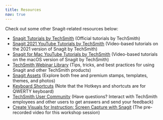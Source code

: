 ```yaml
---
title: Resources
nav: true
---
```


Check out some other Snagit-related resources below:
- <a href="https://www.techsmith.com/tutorial-snagit.html" target="_blank" rel="noopener noreferrer">Snagit Tutorials by TechSmith</a> (Official tutorials by TechSmith)
- <a href="https://youtube.com/playlist?list=PLDyDYqoIde4Aba4LL-m-631LV-QAyACjz" target="_blank" rel="noopener noreferrer">Snagit 2021 YouTube Tutorials by TechSmith</a> (Video-based tutorials on the 2021 version of Snagit by TechSmith)
- <a href="https://youtube.com/playlist?list=PLDyDYqoIde4CI7ZguJltoQ9AlM_J8dhLe" target="_blank" rel="noopener noreferrer">Snagit for Mac YouTube Tutorials by TechSmith</a> (Video-based tutorials on the macOS version of Snagit by TechSmith)
- <a href="https://www.techsmith.com/webinar-recordings.html" target="_blank" rel="noopener noreferrer">TechSmith Webinar Library</a> (Tips, tricks, and best practices for using Snagit and other TechSmith products)
- <a href="https://library.techsmith.com/snagit" target="_blank" rel="noopener noreferrer">Snagit Assets</a> (Explore both free and premium stamps, templates, themes, and photos)
- <a href="https://support.techsmith.com/hc/en-us/articles/360050660731-Customize-the-Snagit-Hotkeys" target="_blank" rel="noopener noreferrer">Keyboard Shortcuts</a> (Note that the Hotkeys and shortcuts are for QWERTY keyboard)
- <a href="https://support.techsmith.com/hc/en-us/community/topics" target="_blank" rel="noopener noreferrer">TechSmith User Community</a> (Have questions? Interact with TechSmith employees and other users to get answers and send your feedback)
- <a href="https://youtu.be/pRKKcvfB7Sc" target="_blank" rel="noopener noreferrer">Create Visuals for Instruction: Screen Capture with Snagit</a> (The pre-recorded video for this workshop session)
